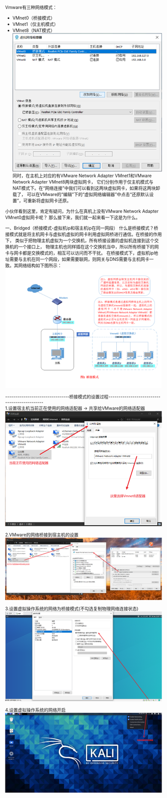 Vmware有三种网络模式：
- VMnet0（桥接模式）
- VMnet1（仅主机模式）
- VMnet8（NAT模式）  
![avatar](imgs-bridging/设置vmware的网络.png)  
同时，在主机上对应的有VMware Network Adapter VMnet1和VMware Network Adapter VMnet8两块虚拟网卡，
它们分别作用于仅主机模式与NAT模式下。在“网络连接”中我们可以看到这两块虚拟网卡，如果将这两块卸载了，
可以在VMware的“编辑”下的“虚拟网络编辑器”中点击“还原默认设置”，可重新将虚拟网卡还原。

小伙伴看到这里，肯定有疑问，为什么在真机上没有VMware Network Adapter VMnet0虚拟网卡呢？
那么接下来，我们就一起来看一下这是为什么。


一、Bridged（桥接模式-虚拟机ip和宿主机ip在同一网段）
什么是桥接模式？桥接模式就是将主机网卡与虚拟机虚拟的网卡利用虚拟网桥进行通信。在桥接的作用下，
类似于把物理主机虚拟为一个交换机，所有桥接设置的虚拟机连接到这个交换机的一个接口上，
物理主机也同样插在这个交换机当中，所以所有桥接下的网卡与网卡都是交换模式的，相互可以访问而不干扰。
在桥接模式下，虚拟机ip地址需要与主机在同一个网段，如果需要联网，则网关与DNS需要与主机网卡一致。其网络结构如下图所示：
![avatar](imgs-bridging/桥接模式的网络结构.png)


--------------------------------桥接模式的设置过程---------------------------------------------  
1.设置宿主机当前正在使用的网络适配器 -> 共享给VMware的网络适配器
![avatar](imgs-bridging/设置宿主机网络适配器共享.png)

2.VMware的网络桥接到宿主机的设置
![avatar](imgs-bridging/vmware桥接设置.png)

3.设置虚拟操作系统的网络为桥接模式(不勾选复制物理网络连接状态)
![avatar](imgs-bridging/设置虚拟操作系统的网络.png)

4.设置虚拟操作系统的网络开启
![avatar](imgs-bridging/设置虚拟操作系统网络开启.png)


